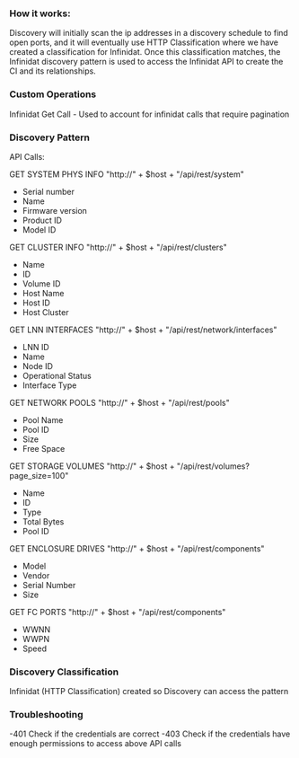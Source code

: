 <h3>How it works:</h3>
Discovery will initially scan the ip addresses in a discovery schedule to find open ports, and it will eventually use HTTP Classification where we have created a classification for Infinidat. Once this classification matches, the Infinidat discovery pattern is used to access the Infinidat API to create the CI and its relationships.

<h3>Custom Operations</h3>

Infinidat Get Call - Used to account for infinidat calls that require pagination

<h3>Discovery Pattern</h3>

API Calls:

GET SYSTEM PHYS INFO "http://" + $host + "/api/rest/system"
* Serial number
* Name 
* Firmware version
* Product ID
* Model ID

GET CLUSTER INFO "http://" + $host + "/api/rest/clusters"

* Name
* ID
* Volume ID
* Host Name
* Host ID
* Host Cluster
	
GET LNN INTERFACES "http://" + $host + "/api/rest/network/interfaces"

* LNN ID
* Name
* Node ID
* Operational Status
* Interface Type

GET NETWORK POOLS "http://" + $host + "/api/rest/pools"

* Pool Name
* Pool ID
* Size
* Free Space

GET STORAGE VOLUMES "http://" + $host + "/api/rest/volumes?page_size=100"

* Name
* ID
* Type
* Total Bytes
* Pool ID

GET ENCLOSURE DRIVES "http://" + $host + "/api/rest/components"

* Model
* Vendor
* Serial Number
* Size

GET FC PORTS "http://" + $host + "/api/rest/components"

* WWNN
* WWPN
* Speed


<h3>Discovery Classification</h3>
Infinidat (HTTP Classification) created so Discovery can access the pattern

<h3>Troubleshooting</h3>
-401 Check if the credentials are correct
-403 Check if the credentials have enough permissions to access above API calls
	

